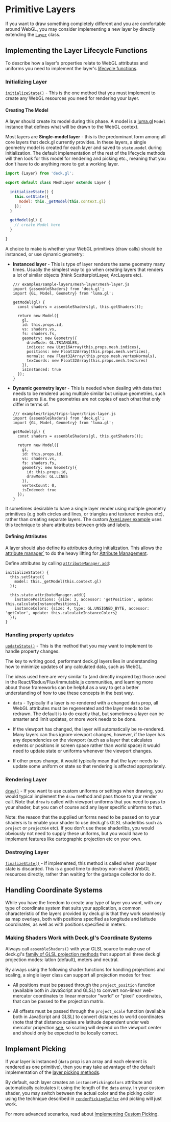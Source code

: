# Primitive Layers

If you want to draw something completely different and you are comfortable around
WebGL, you may consider implementing a new layer by directly extending the
[`Layer`](/docs/api-reference/base-layer.md) class.

## Implementing the Layer Lifecycle Functions

To describe how a layer's properties relate to WebGL attributes and uniforms
you need to implement the layer's [lifecycle functions](/docs/advanced/layer-lifecycle.md).

### Initializing Layer

[`initializeState()`](/docs/api-reference/base-layer.md#-initializestate-) -
This is the one method that you must implement to create
any WebGL resources you need for rendering your layer.

#### Creating The Model

A layer should create its model during this phase. A model is a
[luma.gl](https://github.com/uber/luma.gl) `Model` instance that defines what will
be drawn to the WebGL context.

Most layers are **Single-model layer** - this is the predominant form among all core layers
that deck.gl currently provides. In these layers, a single geometry model is
created for each layer and saved to `state.model` during initialization. 
The default implementation of the rest of the lifecycle methods will then
look for this model for rendering and picking etc., meaning that you don't
have to do anything more to get a working layer.

```js
import {Layer} from 'deck.gl';

export default class MeshLayer extends Layer {

  initializeState() {
    this.setState({
      model: this._getModel(this.context.gl)
    });
  }

  getModel(gl) {
    // create Model here
  }

}
```

A choice to make is whether your WebGL primitives (draw calls) should
be instanced, or use dynamic geometry:

* **Instanced layer** - This is type of layer renders
  the same geometry many times. Usually the simplest way to go
  when creating layers that renders a lot of similar objects (think
  ScatterplotLayer, ArcLayers etc).
  ```
  /// examples/sample-layers/mesh-layer/mesh-layer.js
  import {assembleShaders} from 'deck.gl';
  import {GL, Model, Geometry} from 'luma.gl';

  getModel(gl) {
    const shaders = assembleShaders(gl, this.getShaders());

    return new Model({
      gl,
      id: this.props.id,
      vs: shaders.vs,
      fs: shaders.fs,
      geometry: new Geometry({
        drawMode: GL.TRIANGLES,
        indices: new Uint16Array(this.props.mesh.indices),
        positions: new Float32Array(this.props.mesh.vertices),
        normals: new Float32Array(this.props.mesh.vertexNormals),
        texCoords: new Float32Array(this.props.mesh.textures)
      }),
      isInstanced: true
    });
  }
  ```
* **Dynamic geometry layer** - This is needed when
  dealing with data that needs to be rendered using multiple similar but unique
  geometries, such as polygons (i.e. the geometries are not copies of each
  othat that only differ in terms of.
  ```
  /// examples/trips/trips-layer/trips-layer.js
  import {assembleShaders} from 'deck.gl';
  import {GL, Model, Geometry} from 'luma.gl';

  getModel(gl) {
    const shaders = assembleShaders(gl, this.getShaders());

    return new Model({
      gl,
      id: this.props.id,
      vs: shaders.vs,
      fs: shaders.fs,
      geometry: new Geometry({
        id: this.props.id,
        drawMode: GL.LINES
      }),
      vertexCount: 0,
      isIndexed: true
    });
  }
  ```

It sometimes desirable to have a single layer render using multiple geometry primitives
(e.g both circles and lines, or triangles and textured meshes etc),
rather than creating separate layers.
The custom
[AxesLayer example](https://github.com/uber/deck.gl/tree/master/examples/plot/plot-layer/axes-layer.js)
uses this technique to share attributes between grids and labels.

#### Defining Attributes

A layer should also define its attributes during initialization. This allows the
[attribute manager`](/docs/api-reference/attribute-manager.md) to do the heavy lifting for
[Attribute Management](/docs/advanced/attribute-management.md).

Define attributes by
calling [`attributeManager.add`](/docs/api-reference/attribute-manager.md#-add-):

```
initializeState() {
  this.setState({
    model: this._getModel(this.context.gl)
  });

  this.state.attributeManager.add({
    instancePositions: {size: 3, accessor: 'getPosition', update: this.calculateInstancePositions},
    instanceColors: {size: 4, type: GL.UNSIGNED_BYTE, accessor: 'getColor', update: this.calculateInstanceColors}
  });
}
```

### Handling property updates

[`updateState()`](/docs/api-reference/base-layer.md#-updatestate-) -
This is the method that you may want to implement to handle
property changes.

The key to writing good, performant deck.gl layers lies in understanding
how to minimize updates of any calculated data, such as WebGL.

The ideas used here are very similar to (and directly inspired by)
those used in the React/Redux/Flux/Immutable.js communities, and
learning more about those frameworks can be helpful as a way to get a
better understanding of how to use these concepts in the best way.

* `data` - Typically if a layer is re-rendered with a changed `data` prop,
  all WebGL attributes must be regenerated and the layer needs to be redrawn.
  The default is to do exactly that, but sometimes a layer can be smarter
  and limit updates, or more work needs to be done.

* If the viewport has changed, the layer will automatically be re-rendered.
  Many layers can thus ignore viewport changes, however, if the layer has
  any dependencies on the viewport (such as a layer
  that calculates extents or positions in screen space rather than world space)
  it would need to update state or uniforms whenever the viewport changes.

* If other props change, it would typically mean that the layer needs to
  update some uniform or state so that rendering is affected appropriately.


### Rendering Layer

[`draw()`](/docs/api-reference/base-layer.md#-draw-) -
If you want to use custom uniforms or settings when drawing, you would
typical implement the `draw` method and pass those to your render call.
Note that `draw` is called with viewport uniforms that you need to pass
to your shader, but you can of course add any layer
specific uniforms to that.

Note: the reason that the supplied uniforms need to be passed on to your
shaders is to enable your shader to use deck.gl's GLSL shaderlibs such as
`project` or `project64` etc). If you don't use these shaderlibs, you
would obviously not need to supply these uniforms, but you would have to
implement features like cartographic projection etc on your own.

### Destroying Layer

[`finalizeState()`](/docs/api-reference/base-layer.md#-finalizestate-) -
If implemented, this method is called when your layer
state is discarded. This is a good time to destroy non-shared WebGL resources
directly, rather than waiting for the garbage collector to do it.


## Handling Coordinate Systems

While you have the freedom to create any type of layer you want,
with any type of coordinate system that suits your application, a common
characteristic of the layers provided by deck.gl is that they work seamlessly
as map overlays, both with positions specified as longitude and latitude
coordinates, as well as with positions specified in meters.

### Making Shaders Work with Deck.gl's Coordinate Systems

Always call `assembleShaders()` with your GLSL source to make use of deck.gl's
[family of GLSL projection methods](/docs/advanced/writing-shaders.md#projection-vertex-shader)
that support all three deck.gl projection modes: latlon (default), meters and neutral.

By always using the following shader functions for handling projections and scaling,
a single layer class can support all projection modes for free:

- All positions must be passed through the `project_position` function
  (available both in JavaScript and GLSL) to convert non-linear web-mercator
  coordinates to linear mercator "world" or "pixel" coordinates,
  that can be passed to the projection matrix.

- All offsets must be passed through the `project_scale` function
  (available both in JavaScript and GLSL) to convert distances
  to world coordinates (note that that distance scales are latitude dependent
  under web mercator projection
  [see](http://wiki.openstreetmap.org/wiki/Zoom_levels),
  so scaling will depend on the viewport center and should only be expected to be locally correct.


## Implement Picking

If your layer is instanced (`data` prop is an array and each element is rendered as one
primitive), then you may take advantage of the default implementation of the
[layer picking methods](/docs/api-reference/base-layer.md#layer-picking-methods).

By default, each layer creates an `instancePickingColors` attribute and automatically
calculates it using the length of the `data` array.
In your custom shader, you may switch between the actual color and the picking color
using the technique described in
[`renderPickingBuffer`](/docs/advanced/writing-shaders.md#-float-renderpickingbuffer-)
and picking will just work.

For more advanced scenarios, read about
[Implementing Custom Picking](/docs/advanced/picking.md#implementing-custom-picking).
